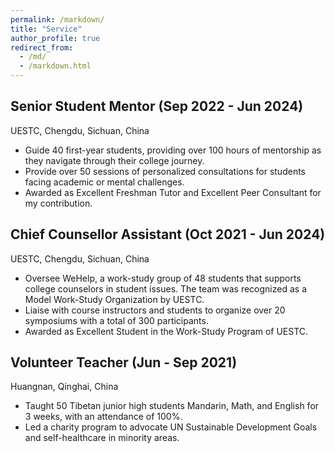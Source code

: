 ```yaml
---
permalink: /markdown/
title: "Service"
author_profile: true
redirect_from: 
  - /md/
  - /markdown.html
---
```

   
Senior Student Mentor (Sep 2022 - Jun 2024)
------
UESTC, Chengdu, Sichuan, China
* Guide 40 first-year students, providing over 100 hours of mentorship as they navigate through their college journey.
* Provide over 50 sessions of personalized consultations for students facing academic or mental challenges.
* Awarded as Excellent Freshman Tutor and Excellent Peer Consultant for my contribution.

Chief Counsellor Assistant (Oct 2021 - Jun 2024)
------
UESTC, Chengdu, Sichuan, China
* Oversee WeHelp, a work-study group of 48 students that supports college counselors in student issues. The team was recognized as a Model Work-Study Organization by UESTC.
* Liaise with course instructors and students to organize over 20 symposiums with a total of 300 participants.
* Awarded as Excellent Student in the Work-Study Program of UESTC.


Volunteer Teacher (Jun - Sep 2021)
------
Huangnan, Qinghai, China
* Taught 50 Tibetan junior high students Mandarin, Math, and English for 3 weeks, with an attendance of 100%.
* Led a charity program to advocate UN Sustainable Development Goals and self-healthcare in minority areas.
